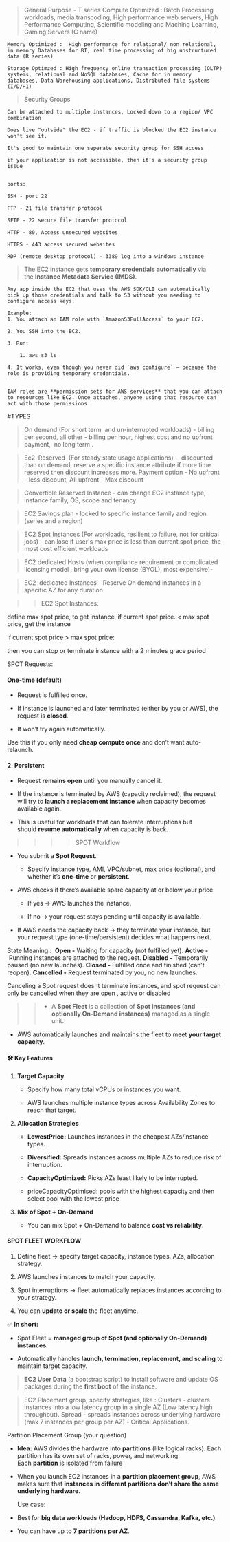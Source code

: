 
>General Purpose - T series
	Compute Optimized : Batch Processing workloads, media transcoding, High performance web servers, High Performance Computing, Scientific modeling and Maching Learning, Gaming Servers (C name)
	
	Memory Optimized :  High performance for relational/ non relational, in memory Databases for BI, real time processing of big unstructured data (R series)
	
	Storage Optimzed : High frequency online transaction processing (OLTP) systems, relational and NoSQL databases, Cache for in memory databases, Data Warehousing applications, Distributed file systems (I/D/H1)
	

>Security Groups:  
	
	Can be attached to multiple instances, Locked down to a region/ VPC combination
	
	Does live "outside" the EC2 - if traffic is blocked the EC2 instance won't see it.
	
	It's good to maintain one seperate security group for SSH access
	
	if your application is not accessible, then it's a security group issue
  

	ports:
	
	SSH - port 22
	
	FTP - 21 file transfer protocol
	
	SFTP - 22 secure file transfer protocol
	
	HTTP - 80, Access unsecured websites
	
	HTTPS - 443 access secured websites
	
	RDP (remote desktop protocol) - 3389 log into a windows instance



>The EC2 instance gets **temporary credentials automatically** via the **Instance Metadata Service (IMDS)**.
>
	Any app inside the EC2 that uses the AWS SDK/CLI can automatically pick up those credentials and talk to S3 without you needing to configure access keys.
	
	Example:	
	1. You attach an IAM role with `AmazonS3FullAccess` to your EC2.
	    
	2. You SSH into the EC2.
	    
	3. Run:
	    
	    1. aws s3 ls
	    
	4. It works, even though you never did `aws configure` — because the role is providing temporary credentials.
	    
	
	IAM roles are **permission sets for AWS services** that you can attach to resources like EC2. Once attached, anyone using that resource can act with those permissions.

#TYPES

>On demand (For short term  and un-interrupted workloads) - billing per second, all other - billing per hour, highest cost and no upfront payment,  no long term .

>Ec2  Reserved  (For steady state usage applications) -  discounted than on demand, reserve a specific instance attribute if more time reserved then discount increases more. Payment option - No upfront - less discount, All upfront - Max discount

>Convertible Reserved Instance - can change EC2 instance type, instance family, OS, scope and tenancy

>EC2 Savings plan - locked to specific instance family and region (series and a region)

>EC2 Spot Instances (For workloads, resilient to failure, not for critical jobs) - can lose if user's max price is less than current spot price, the most cost efficient workloads

>EC2 dedicated Hosts (when compliance requirement or complicated licensing model , bring your own license (BYOL), most expensive)-

>EC2  dedicated Instances - Reserve On demand instances in a specific AZ for any duration


>>EC2 Spot Instances:

define max spot price, to get instance, if current spot price. < max spot price, get the instance

if current spot price > max spot price:

then you can stop or terminate instance with a 2 minutes grace period

  
SPOT Requests:

#### **One-time (default)**

- Request is fulfilled once.
    
- If instance is launched and later terminated (either by you or AWS), the request is **closed**.
    
- It won’t try again automatically.
    

Use this if you only need **cheap compute once** and don’t want auto-relaunch.

#### 2. **Persistent**

- Request **remains open** until you manually cancel it.
    
- If the instance is terminated by AWS (capacity reclaimed), the request will try to **launch a replacement instance** when capacity becomes available again.
    
- This is useful for workloads that can tolerate interruptions but should **resume automatically** when capacity is back.


>>>>SPOT Workflow

- You submit a **Spot Request**.
    
    - Specify instance type, AMI, VPC/subnet, max price (optional), and whether it’s **one-time** or **persistent**.
        
- AWS checks if there’s available spare capacity at or below your price.
    
    - If yes → AWS launches the instance.
        
    - If no → your request stays pending until capacity is available.
        
- If AWS needs the capacity back → they terminate your instance, but your request type (one-time/persistent) decides what happens next.
    

State Meaning :  **Open -** Waiting for capacity (not fulfilled yet). **Active -** Running instances are attached to the request. **Disabled -** Temporarily paused (no new launches). **Closed -** Fulfilled once and finished (can’t reopen). **Cancelled -** Request terminated by you, no new launches.

Canceling a Spot request doesnt terminate instances, and spot request can only be cancelled when they are open , active or disabled



>>- A **Spot Fleet** is a collection of **Spot Instances (and optionally On-Demand instances)** managed as a single unit.
    
- AWS automatically launches and maintains the fleet to meet **your target capacity**.
    

#### 🛠 Key Features

1. **Target Capacity**
    
    - Specify how many total vCPUs or instances you want.
        
    - AWS launches multiple instance types across Availability Zones to reach that target.
        
2. **Allocation Strategies**
    
    - **LowestPrice:** Launches instances in the cheapest AZs/instance types.
        
    - **Diversified:** Spreads instances across multiple AZs to reduce risk of interruption.
        
    - **CapacityOptimized:** Picks AZs least likely to be interrupted.
        
    - priceCapacityOptimised: pools with the highest capacity and then select pool with the lowest price
        
3. **Mix of Spot + On-Demand**
    
    - You can mix Spot + On-Demand to balance **cost vs reliability**.


#### SPOT FLEET WORKFLOW

1. Define fleet → specify target capacity, instance types, AZs, allocation strategy.
    
2. AWS launches instances to match your capacity.
    
3. Spot interruptions → fleet automatically replaces instances according to your strategy.
    
4. You can **update or scale** the fleet anytime.
    

✅ **In short:**

- Spot Fleet = **managed group of Spot (and optionally On-Demand) instances**.
    
- Automatically handles **launch, termination, replacement, and scaling** to maintain target capacity.


>**EC2 User Data** (a bootstrap script) to install software and update OS packages during the **first boot** of the instance.



>EC2 Placement group, specify strategies, like : Clusters - clusters instances into a low latency group in a single AZ (Low latency high throughput). Spread - spreads instances across underlying hardware (max 7 instances per group per AZ) - Critical Applications.

Partition Placement Group (your question)

- **Idea:** AWS divides the hardware into **partitions** (like logical racks). Each partition has its own set of racks, power, and networking. Each **partition** is isolated from failure
    
- When you launch EC2 instances in a **partition placement group**, AWS makes sure that **instances in different partitions don’t share the same underlying hardware**.
    
    Use case:
    
- Best for **big data workloads (Hadoop, HDFS, Cassandra, Kafka, etc.)**
    
- You can have up to **7 partitions per AZ**.